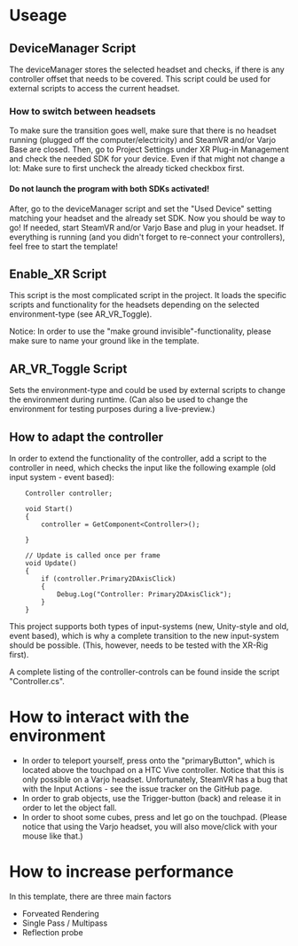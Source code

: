 # Useage

## DeviceManager Script

The deviceManager stores the selected headset and checks, if there is any controller offset that needs to be covered. This script could be used for external scripts to access the current headset.

### How to switch between headsets
To make sure the transition goes well, make sure that there is no headset running (plugged off the computer/electricity) and SteamVR and/or Varjo Base are closed. Then, go to Project Settings under XR Plug-in Management and check the needed SDK for your device. Even if that might not change a lot: Make sure to first uncheck the already ticked checkbox first.

#### Do not launch the program with both SDKs activated!

After, go to the deviceManager script and set the "Used Device" setting matching your headset and the already set SDK. Now you should be way to go! If needed, start SteamVR and/or Varjo Base and plug in your headset. If everything is running (and you didn't forget to re-connect your controllers), feel free to start the template!

## Enable_XR Script
This script is the most complicated script in the project. It loads the specific scripts and functionality for the headsets depending on the selected environment-type (see AR_VR_Toggle).

Notice: In order to use the "make ground invisible"-functionality, please make sure to name your ground like in the template.

## AR_VR_Toggle Script
Sets the environment-type and could be used by external scripts to change the environment during runtime. (Can also be used to change the environment for testing purposes during a live-preview.)


## How to adapt the controller
In order to extend the functionality of the controller, add a script to the controller in need, which checks the input like the following example (old input system - event based):
```
    Controller controller;

    void Start()
    {
        controller = GetComponent<Controller>();

    }

    // Update is called once per frame
    void Update()
    {
        if (controller.Primary2DAxisClick)
        {
            Debug.Log("Controller: Primary2DAxisClick");
        }
    }
```

This project supports both types of input-systems (new, Unity-style and old, event based), which is why a complete transition to the new input-system should be possible. (This, however, needs to be tested with the XR-Rig first).

A complete listing of the controller-controls can be found inside the script "Controller.cs".

# How to interact with the environment
- In order to teleport yourself, press onto the "primaryButton", which is located above the touchpad on a HTC Vive controller. Notice that this is only possible on a Varjo headset. Unfortunately, SteamVR has a bug that with the Input Actions - see the issue tracker on the GitHub page.
- In order to grab objects, use the Trigger-button (back) and release it in order to let the object fall.
- In order to shoot some cubes, press and let go on the touchpad. (Please notice that using the Varjo headset, you will also move/click with your mouse like that.)

# How to increase performance
In this template, there are three main factors 
- Forveated Rendering
- Single Pass / Multipass
- Reflection probe

